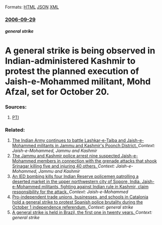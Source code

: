 
Formats: [HTML](/news/2006/09/29/a-general-strike-is-being-observed-in-indian-administered-kashmir-to-protest-the-planned-execution-of-jaish-e-mohammed-militant-mohd-afzal.html)  [JSON](/news/2006/09/29/a-general-strike-is-being-observed-in-indian-administered-kashmir-to-protest-the-planned-execution-of-jaish-e-mohammed-militant-mohd-afzal.json)  [XML](/news/2006/09/29/a-general-strike-is-being-observed-in-indian-administered-kashmir-to-protest-the-planned-execution-of-jaish-e-mohammed-militant-mohd-afzal.xml)  

### [2006-09-29](/news/2006/09/29/index.md)

##### general strike
#  A general strike is being observed in Indian-administered Kashmir to protest the planned execution of Jaish-e-Mohammed militant, Mohd Afzal, set for October 20. 




### Sources:

1. [PTI](http://www.hindu.com/thehindu/holnus/002200609291421.htm)

### Related:

1. [ The Indian Army continues to battle Lashkar-e-Taiba and Jaish-e-Mohammed militants in Jammu and Kashmir's Poonch District. ](/news/2009/01/6/the-indian-army-continues-to-battle-lashkar-e-taiba-and-jaish-e-mohammed-militants-in-jammu-and-kashmir-s-poonch-district.md) _Context: Jaish-e-Mohammed, Jammu and Kashmir_
2. [ The Jammu and Kashmir police arrest nine suspected Jaish-e-Mohammed members in connection with the grenade attacks that shook Srinagar killing five and injuring 40 others. ](/news/2006/04/15/the-jammu-and-kashmir-police-arrest-nine-suspected-jaish-e-mohammed-members-in-connection-with-the-grenade-attacks-that-shook-srinagar-kill.md) _Context: Jaish-e-Mohammed, Jammu and Kashmir_
3. [An IED bombing kills four Indian Reserve policemen patrolling a deserted market in the upper northwestern city of Sopore, India. Jaish-e-Mohammed militants, fighting against Indian rule in Kashmir, claim responsibility for the attack. ](/news/2018/01/6/an-ied-bombing-kills-four-indian-reserve-policemen-patrolling-a-deserted-market-in-the-upper-northwestern-city-of-sopore-india-jaish-e-moh.md) _Context: Jaish-e-Mohammed_
4. [Pro-independent trade unions, businesses, and schools in Catalonia hold a general strike to protest Spanish police brutality during the October 1 independence referendum. ](/news/2017/10/3/pro-independent-trade-unions-businesses-and-schools-in-catalonia-hold-a-general-strike-to-protest-spanish-police-brutality-during-the-octo.md) _Context: general strike_
5. [A general strike is held in Brazil, the first one in twenty years. ](/news/2017/04/28/a-general-strike-is-held-in-brazil-the-first-one-in-twenty-years.md) _Context: general strike_
